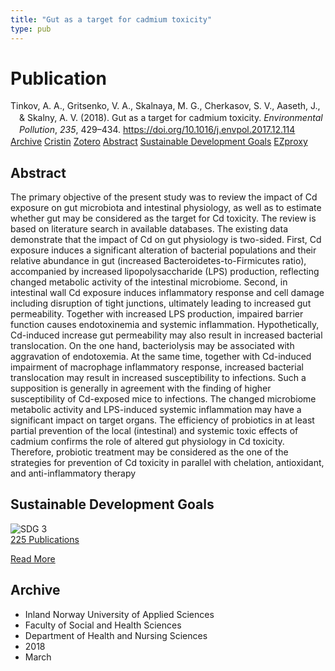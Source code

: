 ```yaml
---
title: "Gut as a target for cadmium toxicity"
type: pub
---
```

<h1>Publication</h1>
<article id="csl-bib-container-CMMX4ISB" class="csl-bib-container">
  <div class="csl-bib-body" style="line-height: 1.35; padding-left: 1em; text-indent:-1em;">
  <div class="csl-entry">Tinkov, A. A., Gritsenko, V. A., Skalnaya, M. G., Cherkasov, S. V., Aaseth, J., &amp; Skalny, A. V. (2018). Gut as a target for cadmium toxicity. <i>Environmental Pollution</i>, <i>235</i>, 429&#x2013;434. <a href="https://doi.org/10.1016/j.envpol.2017.12.114">https://doi.org/10.1016/j.envpol.2017.12.114</a></div>
</div>
  <div class="csl-bib-buttons">
    <a href="#taxonomy-article-CMMX4ISB" class="csl-bib-button">Archive</a>
    <a href="https://app.cristin.no/results/show.jsf?id=1574266" alt="Cristin URL" class="csl-bib-button">Cristin</a>
    <a href="http://zotero.org/groups/5022929/items/CMMX4ISB" alt="Zotero URL" class="csl-bib-button">Zotero</a>
    <a href="#abstract-article-CMMX4ISB" class="csl-bib-button">Abstract</a>
    <a href="#sdg-article-CMMX4ISB" class="csl-bib-button">Sustainable Development Goals</a>
    <a href="http://ezproxy.inn.no/login?url=https://doi.org/10.1016/j.envpol.2017.12.114" class="csl-bib-button">EZproxy</a>
  </div>
  <div id="csl-bib-meta-container-CMMX4ISB"></div>
</article>
<div id="csl-bib-meta-CMMX4ISB" class="csl-bib-meta">
  <article id="abstract-article-CMMX4ISB" class="abstract-article">
    <h1>Abstract</h1>
    The primary objective of the present study was to review the impact of Cd exposure on gut microbiota and intestinal physiology, as well as to estimate whether gut may be considered as the target for Cd toxicity. The review is based on literature search in available databases. The existing data demonstrate that the impact of Cd on gut physiology is two-sided. First, Cd exposure induces a significant alteration of bacterial populations and their relative abundance in gut (increased Bacteroidetes-to-Firmicutes ratio), accompanied by increased lipopolysaccharide (LPS) production, reflecting changed metabolic activity of the intestinal microbiome. Second, in intestinal wall Cd exposure induces inflammatory response and cell damage including disruption of tight junctions, ultimately leading to increased gut permeability. Together with increased LPS production, impaired barrier function causes endotoxinemia and systemic inflammation. Hypothetically, Cd-induced increase gut permeability may also result in increased bacterial translocation. On the one hand, bacteriolysis may be associated with aggravation of endotoxemia. At the same time, together with Cd-induced impairment of macrophage inflammatory response, increased bacterial translocation may result in increased susceptibility to infections. Such a supposition is generally in agreement with the finding of higher susceptibility of Cd-exposed mice to infections. The changed microbiome metabolic activity and LPS-induced systemic inflammation may have a significant impact on target organs. The efficiency of probiotics in at least partial prevention of the local (intestinal) and systemic toxic effects of cadmium confirms the role of altered gut physiology in Cd toxicity. Therefore, probiotic treatment may be considered as the one of the strategies for prevention of Cd toxicity in parallel with chelation, antioxidant, and anti-inflammatory therapy
  </article>
  <article id="sdg-article-CMMX4ISB" class="sdg-article">
    <h1>Sustainable Development Goals</h1>
    <div class="sdg-container"><div id="sdg3" class="sdg">
<img src="{{< params subfolder >}}images/sdg/sdg03_en.png" class="image" alt="SDG 3">
<div class="sdg-overlay">
<a href="{{< params subfolder >}}en/archive/?sdg=3#archive" class="sdg-publication-count"><span>225</span> Publications</a>
<p><a href="https://sdgs.un.org/goals/goal3" class="sdg-read-more">Read More</a></p>
</div>
</div></div>
  </article>
  <article id="taxonomy-article-CMMX4ISB" class="taxonomy-article">
    <h1>Archive</h1>
    <ul>
      <li>Inland Norway University of Applied Sciences</li>
      <li>Faculty of Social and Health Sciences</li>
      <li>Department of Health and Nursing Sciences</li>
      <li>2018</li>
      <li>March</li>
    </ul>
  </article>
</div>
